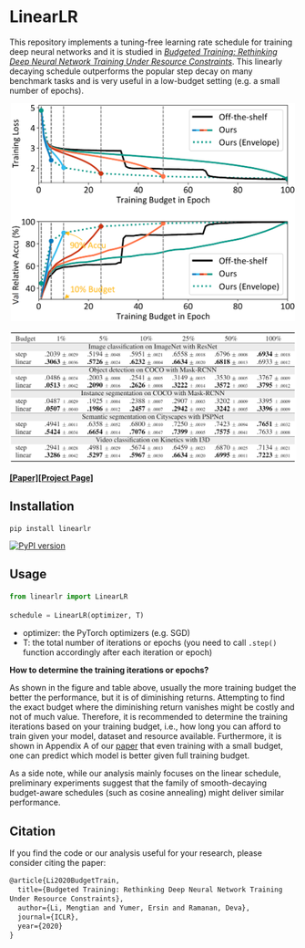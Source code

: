 # LinearLR
This repository implements a tuning-free learning rate schedule for training deep neural networks and it is studied in [*Budgeted Training: Rethinking Deep Neural Network Training Under Resource Constraints*](https://arxiv.org/abs/1905.04753). This linearly decaying schedule outperforms the popular step decay on many benchmark tasks and is very useful in a low-budget setting (e.g. a small number of epochs).

<p align="center">
    <img alt="teaser" src="fig/teaser.png" width="500px">
</p>

<p align="center">
    <img alt="performance" src="fig/tab3.png" width="700px">
</p>

[**[Paper]**](https://arxiv.org/abs/1905.04753)[**[Project Page]**](http://www.cs.cmu.edu/~mengtial/proj/budgetnn/)

## Installation
```
pip install linearlr
```
[![PyPI version](https://badge.fury.io/py/linearlr.svg)](https://badge.fury.io/py/linearlr)

## Usage
```python
from linearlr import LinearLR

schedule = LinearLR(optimizer, T)
```
- optimizer: the PyTorch optimizers (e.g. SGD)
- T: the total number of iterations or epochs (you need to call `.step()` function accordingly after each iteration or epoch)

**How to determine the training iterations or epochs?**

As shown in the figure and table above, usually the more training budget the better the performance, but it is of diminishing returns. Attempting to find the exact budget where the diminishing return vanishes might be costly and not of much value. Therefore, it is recommended to determine the training iterations based on your training budget, i.e., how long you can afford to train given your model, dataset and resource available. Furthermore, it is shown in Appendix A of our [paper](https://arxiv.org/abs/1905.04753) that even training with a small budget, one can predict which model is better given full training budget.

As a side note, while our analysis mainly focuses on the linear schedule, preliminary experiments suggest that the family of smooth-decaying budget-aware schedules (such as cosine annealing) might deliver similar performance.

## Citation
If you find the code or our analysis useful for your research, please consider citing the paper:

```
@article{Li2020BudgetTrain,
  title={Budgeted Training: Rethinking Deep Neural Network Training Under Resource Constraints},
  author={Li, Mengtian and Yumer, Ersin and Ramanan, Deva},
  journal={ICLR},
  year={2020}
}
```
